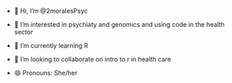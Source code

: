 - 👋 Hi, I’m @2moralesPsyc
- 👀 I’m interested in psychiaty and genomics and using code in the health sector 
- 🌱 I’m currently learning R
- 💞️ I’m looking to collaborate on intro to r in health care

- 😄 Pronouns: She/her 
  

<!---
2moralesPsyc/2moralesPsyc is a ✨ special ✨ repository because its `README.md` (this file) appears on your GitHub profile.
You can click the Preview link to take a look at your changes.
--->
